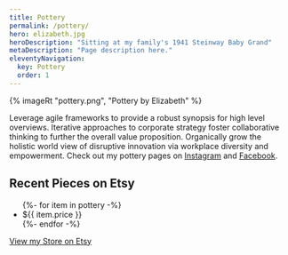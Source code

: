 ```yaml
---
title: Pottery
permalink: /pottery/
hero: elizabeth.jpg
heroDescription: "Sitting at my family's 1941 Steinway Baby Grand"
metaDescription: "Page description here."
eleventyNavigation:
  key: Pottery
  order: 1
---
```


{% imageRt "pottery.png", "Pottery by Elizabeth" %}

Leverage agile frameworks to provide a robust synopsis for high level overviews. Iterative approaches to corporate strategy foster collaborative thinking to further the overall value proposition. Organically grow the holistic world view of disruptive innovation via workplace diversity and empowerment. Check out my pottery pages on [Instagram](https://www.instagram.com/pottery_by_elizabeth/) and [Facebook](https://www.facebook.com/potterybyelizabeth).

## Recent Pieces on Etsy
<ul class="pottery">
{%- for item in pottery -%}
  <li style="background-image:url({{item.image_url}})" onClick="location.href='{{ item.url }}'" title="{{ item.title }}">
    <div class="price">${{ item.price }}</div>
  </li>
{%- endfor -%}
</ul>

<a href="https://www.etsy.com/shop/edpottery" class="button">View my Store on Etsy</a>


